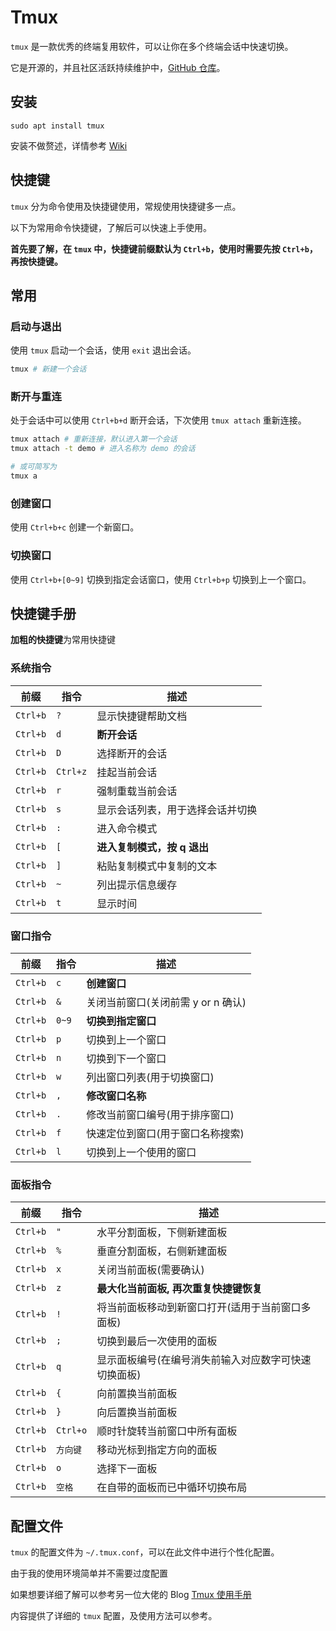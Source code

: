# Tmux

`tmux` 是一款优秀的终端复用软件，可以让你在多个终端会话中快速切换。

它是开源的，并且社区活跃持续维护中，[GitHub 仓库](https://github.com/tmux/tmux)。

## 安装

```shell
sudo apt install tmux
```

安装不做赘述，详情参考 [Wiki](https://github.com/tmux/tmux/wiki)

## 快捷键

`tmux` 分为命令使用及快捷键使用，常规使用快捷键多一点。

以下为常用命令快捷键，了解后可以快速上手使用。

**首先要了解，在 `tmux` 中，快捷键前缀默认为 `Ctrl+b`，使用时需要先按 `Ctrl+b`，再按快捷键。**

## 常用

### 启动与退出

使用 `tmux` 启动一个会话，使用 `exit` 退出会话。

```sh
tmux # 新建一个会话
```

### 断开与重连

处于会话中可以使用 `Ctrl+b+d` 断开会话，下次使用 `tmux attach` 重新连接。

```sh
tmux attach # 重新连接，默认进入第一个会话
tmux attach -t demo # 进入名称为 demo 的会话

# 或可简写为
tmux a
```

### 创建窗口

使用 `Ctrl+b+c` 创建一个新窗口。

### 切换窗口

使用 `Ctrl+b+[0~9]` 切换到指定会话窗口，使用 `Ctrl+b+p` 切换到上一个窗口。

## 快捷键手册

**加粗的快捷键**为常用快捷键

### 系统指令

| 前缀     | 指令     | 描述                             |
| -------- | -------- | -------------------------------- |
| `Ctrl+b` | `?`      | 显示快捷键帮助文档               |
| `Ctrl+b` | `d`      | **断开会话**                     |
| `Ctrl+b` | `D`      | 选择断开的会话                   |
| `Ctrl+b` | `Ctrl+z` | 挂起当前会话                     |
| `Ctrl+b` | `r`      | 强制重载当前会话                 |
| `Ctrl+b` | `s`      | 显示会话列表，用于选择会话并切换 |
| `Ctrl+b` | `:`      | 进入命令模式                     |
| `Ctrl+b` | `[`      | **进入复制模式，按 q 退出**      |
| `Ctrl+b` | `]`      | 粘贴复制模式中复制的文本         |
| `Ctrl+b` | `~`      | 列出提示信息缓存                 |
| `Ctrl+b` | `t`      | 显示时间                         |

### 窗口指令

| 前缀     | 指令  | 描述                               |
| -------- | ----- | ---------------------------------- |
| `Ctrl+b` | `c`   | **创建窗口**                       |
| `Ctrl+b` | `&`   | 关闭当前窗口(关闭前需 y or n 确认) |
| `Ctrl+b` | `0~9` | **切换到指定窗口**                 |
| `Ctrl+b` | `p`   | 切换到上一个窗口                   |
| `Ctrl+b` | `n`   | 切换到下一个窗口                   |
| `Ctrl+b` | `w`   | 列出窗口列表(用于切换窗口)         |
| `Ctrl+b` | `,`   | **修改窗口名称**                   |
| `Ctrl+b` | `.`   | 修改当前窗口编号(用于排序窗口)     |
| `Ctrl+b` | `f`   | 快速定位到窗口(用于窗口名称搜索)   |
| `Ctrl+b` | `l`   | 切换到上一个使用的窗口             |

### 面板指令

| 前缀     | 指令     | 描述                                                 |
| -------- | -------- | ---------------------------------------------------- |
| `Ctrl+b` | `"`      | 水平分割面板，下侧新建面板                           |
| `Ctrl+b` | `%`      | 垂直分割面板，右侧新建面板                           |
| `Ctrl+b` | `x`      | 关闭当前面板(需要确认)                               |
| `Ctrl+b` | `z`      | **最大化当前面板, 再次重复快捷键恢复**               |
| `Ctrl+b` | `!`      | 将当前面板移动到新窗口打开(适用于当前窗口多面板)     |
| `Ctrl+b` | `;`      | 切换到最后一次使用的面板                             |
| `Ctrl+b` | `q`      | 显示面板编号(在编号消失前输入对应数字可快速切换面板) |
| `Ctrl+b` | `{`      | 向前置换当前面板                                     |
| `Ctrl+b` | `}`      | 向后置换当前面板                                     |
| `Ctrl+b` | `Ctrl+o` | 顺时针旋转当前窗口中所有面板                         |
| `Ctrl+b` | `方向键` | 移动光标到指定方向的面板                             |
| `Ctrl+b` | `o`      | 选择下一面板                                         |
| `Ctrl+b` | `空格`   | 在自带的面板而已中循环切换布局                       |

## 配置文件

`tmux` 的配置文件为 `~/.tmux.conf`，可以在此文件中进行个性化配置。

由于我的使用环境简单并不需要过度配置

如果想要详细了解可以参考另一位大佬的 Blog [Tmux 使用手册](https://louiszhai.github.io/2017/09/30/tmux/)

内容提供了详细的 `tmux` 配置，及使用方法可以参考。